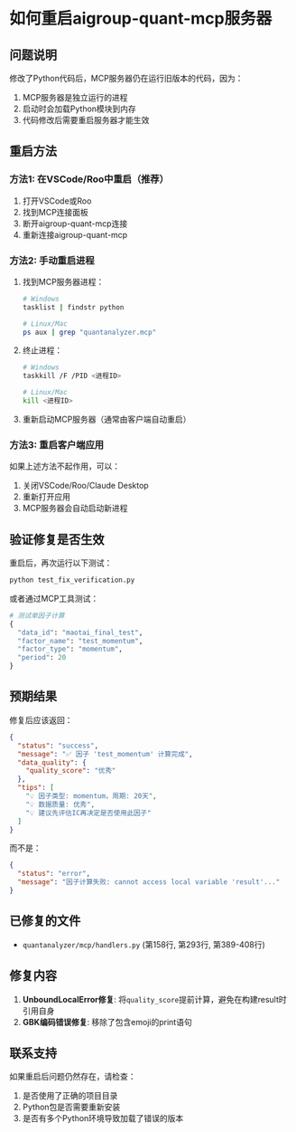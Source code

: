 # 如何重启aigroup-quant-mcp服务器

## 问题说明

修改了Python代码后，MCP服务器仍在运行旧版本的代码，因为：
1. MCP服务器是独立运行的进程
2. 启动时会加载Python模块到内存
3. 代码修改后需要重启服务器才能生效

## 重启方法

### 方法1: 在VSCode/Roo中重启（推荐）

1. 打开VSCode或Roo
2. 找到MCP连接面板
3. 断开aigroup-quant-mcp连接
4. 重新连接aigroup-quant-mcp

### 方法2: 手动重启进程

1. 找到MCP服务器进程：
   ```bash
   # Windows
   tasklist | findstr python
   
   # Linux/Mac
   ps aux | grep "quantanalyzer.mcp"
   ```

2. 终止进程：
   ```bash
   # Windows
   taskkill /F /PID <进程ID>
   
   # Linux/Mac
   kill <进程ID>
   ```

3. 重新启动MCP服务器（通常由客户端自动重启）

### 方法3: 重启客户端应用

如果上述方法不起作用，可以：
1. 关闭VSCode/Roo/Claude Desktop
2. 重新打开应用
3. MCP服务器会自动启动新进程

## 验证修复是否生效

重启后，再次运行以下测试：

```bash
python test_fix_verification.py
```

或者通过MCP工具测试：

```python
# 测试单因子计算
{
  "data_id": "maotai_final_test",
  "factor_name": "test_momentum",
  "factor_type": "momentum", 
  "period": 20
}
```

## 预期结果

修复后应该返回：
```json
{
  "status": "success",
  "message": "✅ 因子 'test_momentum' 计算完成",
  "data_quality": {
    "quality_score": "优秀"
  },
  "tips": [
    "💡 因子类型: momentum，周期: 20天",
    "💡 数据质量: 优秀",
    "💡 建议先评估IC再决定是否使用此因子"
  ]
}
```

而不是：
```json
{
  "status": "error",
  "message": "因子计算失败: cannot access local variable 'result'..."
}
```

## 已修复的文件

- `quantanalyzer/mcp/handlers.py` (第158行, 第293行, 第389-408行)

## 修复内容

1. **UnboundLocalError修复**: 将`quality_score`提前计算，避免在构建result时引用自身
2. **GBK编码错误修复**: 移除了包含emoji的print语句

## 联系支持

如果重启后问题仍然存在，请检查：
1. 是否使用了正确的项目目录
2. Python包是否需要重新安装
3. 是否有多个Python环境导致加载了错误的版本